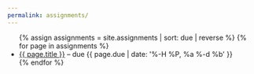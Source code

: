 ```yaml
---
permalink: assignments/
---
```


<ul>
  {% assign assignments = site.assignments | sort: due | reverse %}
  {% for page in assignments %}
    <li><a href="{{ page.url }}">{{ page.title }}</a> – due {{ page.due | date: '%-H %P, %a %-d %b' }}</li>
  {% endfor %}
</ul>
